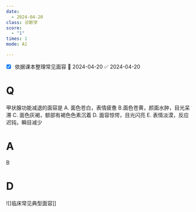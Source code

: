 ```yaml
---
date:
  - 2024-04-20
class: 诊断学
score:
  - "1"
times: 1
mode: A1

--- 
```

- [x] 依据课本整理常见面容 📅 2024-04-20 ✅ 2024-04-20


# Q
甲状腺功能减退的面容是
A. 面色苍白，表情疲惫 
B.面色苍黄，颜面水肿，目光呆滞
C. 面色灰褐，额部有褐色色素沉着 
D. 面容惊愕，目光闪亮
E. 表情淡漠，反应迟钝，瞬目减少

# A

B



# D
![[临床常见典型面容]]